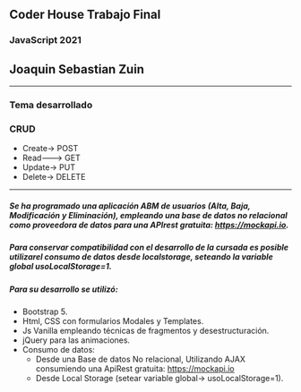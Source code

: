 
## Coder House Trabajo Final
### JavaScript 2021

## Joaquin Sebastian Zuin

------------
### Tema desarrollado

### CRUD
- Create-> POST
- Read---> GET
- Update-> PUT
- Delete-> DELETE
------------
##### Se ha programado una aplicación ABM de usuarios (Alta, Baja, Modificación y Eliminación), empleando una base de datos no relacional como proveedora de datos para una APIrest gratuita:  https://mockapi.io.
##### Para conservar compatibilidad con el desarrollo de la cursada es posible utilizarel consumo de datos desde localstorage, seteando la variable global usoLocalStorage=1.
##### Para su desarrollo se utilizó:
- Bootstrap 5.
- Html, CSS con formularios Modales y Templates.
- Js Vanilla empleando técnicas de fragmentos y desestructuración.
- jQuery para las animaciones.
- Consumo de datos:
   - Desde una Base de datos No relacional, Utilizando AJAX consumiendo una  ApiRest gratuita:  https://mockapi.io
   - Desde Local Storage (setear variable global-> usoLocalStorage=1).